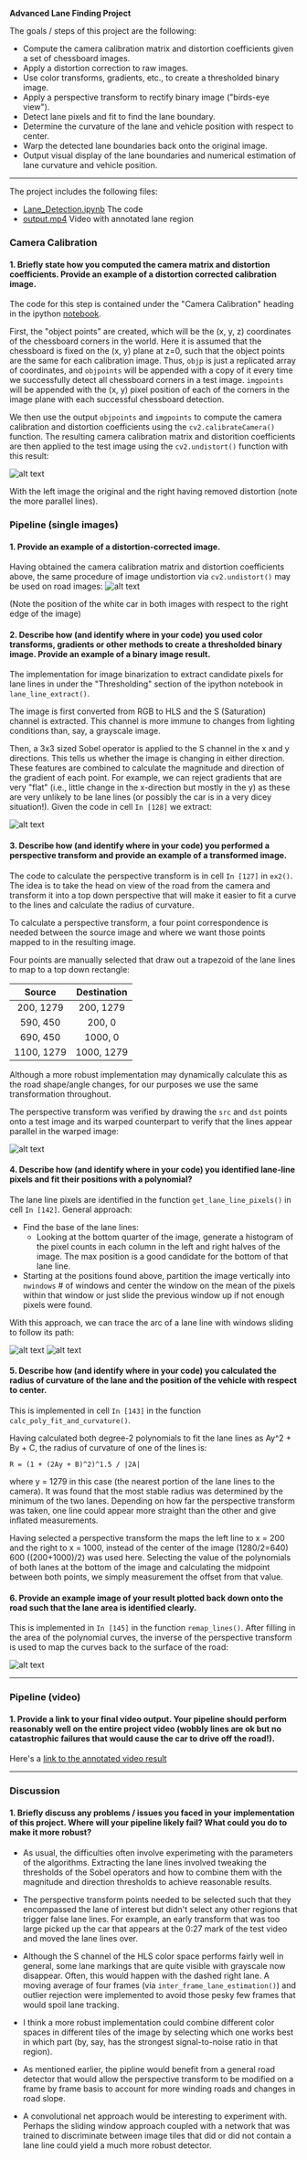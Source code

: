 **Advanced Lane Finding Project**

The goals / steps of this project are the following:

* Compute the camera calibration matrix and distortion coefficients given a set of chessboard images.
* Apply a distortion correction to raw images.
* Use color transforms, gradients, etc., to create a thresholded binary image.
* Apply a perspective transform to rectify binary image ("birds-eye view").
* Detect lane pixels and fit to find the lane boundary.
* Determine the curvature of the lane and vehicle position with respect to center.
* Warp the detected lane boundaries back onto the original image.
* Output visual display of the lane boundaries and numerical estimation of lane curvature and vehicle position.

[//]: # (Image References)

[image1]: ./output_images/calibration.png "Undistorted"
[image2]: ./output_images/undistored_image.png "Road Transformed"
[image3]: ./output_images/binary_image.png "Binary Example"
[image4]: ./output_images/perspective.png "Warp Example"
[image5]: ./output_images/top_down_extract.png "Top Down Extract"
[image6]: ./output_images/traced_path.png "Traced Path"
[image7]: ./output_images/remap.png "Lane Remapping"
[video1]: ./project_video.mp4 "Video"

----------------------

The project includes the following files:
* [Lane_Detection.ipynb](https://github.com/spillow/CarND-Advanced-Lane-Lines/blob/master/Lane_Detection.ipynb) The code
* [output.mp4](https://github.com/spillow/CarND-Advanced-Lane-Lines/blob/master/output.mp4) Video with annotated lane region

### Camera Calibration

#### 1. Briefly state how you computed the camera matrix and distortion coefficients. Provide an example of a distortion corrected calibration image.

The code for this step is contained under the "Camera Calibration" heading in the ipython [notebook](https://github.com/spillow/CarND-Advanced-Lane-Lines/blob/master/Lane_Detection.ipynb).

First, the "object points" are created, which will be the (x, y, z) coordinates of the chessboard corners in the world. Here it is assumed that the chessboard is fixed on the (x, y) plane at z=0, such that the object points are the same for each calibration image.  Thus, `objp` is just a replicated array of coordinates, and `objpoints` will be appended with a copy of it every time we successfully detect all chessboard corners in a test image.  `imgpoints` will be appended with the (x, y) pixel position of each of the corners in the image plane with each successful chessboard detection.

We then use the output `objpoints` and `imgpoints` to compute the camera calibration and distortion coefficients using the `cv2.calibrateCamera()` function.  The resulting camera calibration matrix and distorition coefficients are then applied to the test image using the `cv2.undistort()` function with this result:

![alt text][image1]

With the left image the original and the right having removed distortion (note the more parallel lines).

### Pipeline (single images)

#### 1. Provide an example of a distortion-corrected image.

Having obtained the camera calibration matrix and distortion coefficients above, the same procedure of image undistortion via `cv2.undistort()` may be used on road images:
![alt text][image2]

(Note the position of the white car in both images with respect to the right edge of the image)

#### 2. Describe how (and identify where in your code) you used color transforms, gradients or other methods to create a thresholded binary image.  Provide an example of a binary image result.

The implementation for image binarization to extract candidate pixels for lane lines in under the "Thresholding" section of the ipython notebook in `lane_line_extract()`.

The image is first converted from RGB to HLS and the S (Saturation) channel is extracted.  This channel is more immune to changes from lighting conditions than, say, a grayscale image.

Then, a 3x3 sized Sobel operator is applied to the S channel in the x and y directions.  This tells us whether the image is changing in either direction.  These features are combined
to calculate the magnitude and direction of the gradient of each point.  For example, we can reject gradients that are very "flat" (i.e., little change in the x-direction but mostly in the y) as these are very unlikely to be lane lines (or possibly the car is in a very dicey situation!).  Given the code in cell `In [128]` we extract:

![alt text][image3]

#### 3. Describe how (and identify where in your code) you performed a perspective transform and provide an example of a transformed image.

The code to calculate the perspective transform is in cell `In [127]` in `ex2()`.  The idea is to take the head on view of the road from the camera and transform it into a
top down perspective that will make it easier to fit a curve to the lines and calculate the radius of curvature.

To calculate a perspective transform, a four point correspondence is needed between the source image and where we want those points mapped to in the resulting image.

Four points are manually selected that draw out a trapezoid of the lane lines to map to a top down rectangle:

| Source        | Destination   |
|:-------------:|:-------------:|
| 200, 1279     | 200, 1279     |
| 590, 450      | 200, 0        |
| 690, 450      | 1000, 0       |
| 1100, 1279    | 1000, 1279    |

Although a more robust implementation may dynamically calculate this as the road shape/angle changes, for our purposes we use the same transformation throughout.

The perspective transform was verified by drawing the `src` and `dst` points onto a test image and its warped counterpart to verify that the lines appear parallel in the warped image:

![alt text][image4]

#### 4. Describe how (and identify where in your code) you identified lane-line pixels and fit their positions with a polynomial?

The lane line pixels are identified in the function `get_lane_line_pixels()` in cell `In [142]`.  General approach:

* Find the base of the lane lines:
  - Looking at the bottom quarter of the image, generate a histogram of the pixel counts in each column in the left and right halves of the image.  The max position is a good candidate for the bottom of that lane line.
* Starting at the positions found above, partition the image vertically into `nwindows` # of windows and center the window on the mean of the pixels within that window or just slide the
  previous window up if not enough pixels were found.

With this approach, we can trace the arc of a lane line with windows sliding to follow its path:

![alt text][image5]
![alt text][image6]

#### 5. Describe how (and identify where in your code) you calculated the radius of curvature of the lane and the position of the vehicle with respect to center.

This is implemented in cell `In [143]` in the function `calc_poly_fit_and_curvature()`.

Having calculated both degree-2 polynomials to fit the lane lines as Ay^2 + By + C, the radius of curvature of one of the lines is:

`R = (1 + (2Ay + B)^2)^1.5 / |2A|`

where y = 1279 in this case (the nearest portion of the lane lines to the camera).  It was found that the most stable radius was determined by the minimum of the two lanes.
Depending on how far the perspective transform was taken, one line could appear more straight than the other and give inflated measurements.

Having selected a perspective transform the maps the left line to x = 200 and the right to x = 1000, instead of the center of the image (1280/2=640) 600 ((200+1000)/2) was used here.
Selecting the value of the polynomials of both lanes at the bottom of the image and calculating the midpoint between both points, we simply measurement the offset from that value.

#### 6. Provide an example image of your result plotted back down onto the road such that the lane area is identified clearly.

This is implemented in `In [145]` in the function `remap_lines()`.  After filling in the area of the polynomial curves, the inverse of the perspective transform
is used to map the curves back to the surface of the road:

![alt text][image7]

---

### Pipeline (video)

#### 1. Provide a link to your final video output.  Your pipeline should perform reasonably well on the entire project video (wobbly lines are ok but no catastrophic failures that would cause the car to drive off the road!).

Here's a [link to the annotated video result](https://github.com/spillow/CarND-Advanced-Lane-Lines/blob/master/output.mp4)

---

### Discussion

#### 1. Briefly discuss any problems / issues you faced in your implementation of this project.  Where will your pipeline likely fail?  What could you do to make it more robust?

* As usual, the difficulties often involve experimeting with the parameters of the algorithms.  Extracting the lane lines involved tweaking the thresholds of the Sobel operators and
how to combine them with the magnitude and direction thresholds to achieve reasonable results.

* The perspective transform points needed to be selected such that they encompassed the lane of interest but didn't select any other regions that trigger false lane lines.  For example,
an early transform that was too large picked up the car that appears at the 0:27 mark of the test video and moved the lane lines over.

* Although the S channel of the HLS color space performs fairly well in general, some lane markings that are quite visible with grayscale now disappear.  Often, this would happen with the
dashed right lane.  A moving average of four frames (via `inter_frame_lane_estimation()`) and outlier rejection were implemented to avoid those pesky few frames that would spoil lane tracking.

* I think a more robust implementation could combine different color spaces in different tiles of the image by selecting which one works best in which part (by, say, has the strongest
signal-to-noise ratio in that region).

* As mentioned earlier, the pipline would benefit from a general road detector that would allow the perspective transform to be modified on a frame by frame basis to account for more winding
roads and changes in road slope.

* A convolutional net approach would be interesting to experiment with.  Perhaps the sliding window approach coupled with a network that was trained to discriminate between image tiles that
did or did not contain a lane line could yield a much more robust detector.

